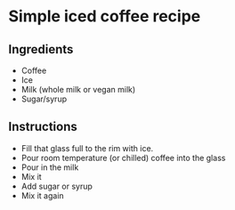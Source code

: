 # Simple iced coffee recipe

## Ingredients

- Coffee
- Ice
- Milk (whole milk or vegan milk)
- Sugar/syrup


## Instructions

- Fill that glass full to the rim with ice. 
- Pour room temperature (or chilled) coffee into the glass
- Pour in the milk
- Mix it
- Add sugar or syrup
- Mix it again
